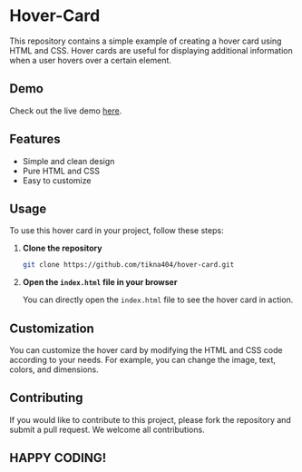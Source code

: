 # Hover-Card

This repository contains a simple example of creating a hover card using HTML and CSS. Hover cards are useful for displaying additional information when a user hovers over a certain element.

## Demo

Check out the live demo [here]( https://tikna404.github.io/Hover_Cards/).

## Features

- Simple and clean design
- Pure HTML and CSS
- Easy to customize


## Usage

To use this hover card in your project, follow these steps:

1. **Clone the repository**

    ```bash
    git clone https://github.com/tikna404/hover-card.git
    ```

2. **Open the `index.html` file in your browser**

    You can directly open the `index.html` file to see the hover card in action.

## Customization
You can customize the hover card by modifying the HTML and CSS code according to your needs. For example, you can change the image, text, colors, and dimensions.

## Contributing
If you would like to contribute to this project, please fork the repository and submit a pull request. We welcome all contributions.

## HAPPY CODING!
